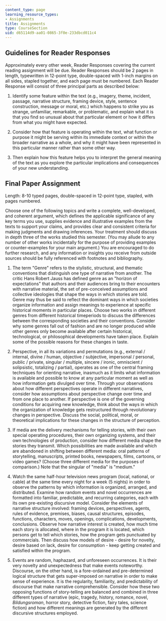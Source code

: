 ```yaml
---
content_type: page
learning_resource_types:
- Assignments
title: Assignments
type: CourseSection
uid: d65114d9-aa01-0865-3f0e-233dbcd011c4
---
```


Guidelines for Reader Responses
-------------------------------

Approximately every other week, Reader Responses covering the current reading assignment will be due. Reader Responses should be 2 pages in length, typewritten in 12-point type, double-spaced with 1-inch margins on all sides, stapled together, and each page must be numbered. Each Reader Response will consist of three principal parts as described below:

1.  Identify some feature within the text (e.g., imagery, theme, incident, passage, narrative structure, framing device, style, sentence construction, message or moral, etc.) which happens to strike you as strange, unfamiliar, remarkable, or problematic, and explain what it is that you find so unusual about that particular element or how it differs from what you might have expected.  
    
2.  Consider how that feature is operating within the text, what function or purpose it might be serving within its immediate context or within the broader narrative as a whole, and why it might have been represented in this particular manner rather than some other way.  
    
3.  Then explain how this feature helps you to interpret the general meaning of the text as you explore the particular implications and consequences of your new understanding.

Final Paper Assignment
----------------------

Length: 8-10 typed pages, double-spaced in 12-point type, stapled, with pages numbered.

Choose one of the following topics and write a complete, well-developed, and coherent argument, which defines the applicable significance of any key terms you use, supplies evidence and illustrative examples from the texts to support your claims, and provides clear and consistent criteria for making judgments and drawing inferences. Your treatment should discuss in depth three of the works studied this semester. (You may allude to any number of other works incidentally for the purpose of providing examples or counter-examples for your main argument.) You are encouraged to do further research, and any information or insights you receive from outside sources should be fully referenced with footnotes and bibliography.

1.  The term "Genre" refers to the stylistic, structural, and thematic conventions that distinguish one type of narrative from another. The critic Hans Robert Jauss has defined genre as an "horizon of expectations" that authors and their audiences bring to their encounters with narrative material, the set of pre-conceived assumptions and collective ideologies that shape the ways in which stories are told. Genre may thus be said to reflect the dominant ways in which societies organize information and assign meanings to experience at specific historical moments in particular places. Choose two works in different genres from different historical timeperiods to discuss the differences between the corresponding societies and their conventions. Consider why some genres fall out of fashion and are no longer produced while other genres only become available after certain historical, technological, or philosophical developments have taken place. Explain some of the possible reasons for these changes in taste.  
    
2.  Perspective, in all its variations and permutations (e.g., external / internal, divine / human, objective / subjective, impersonal / personal, public / private, singular / multiple, sincere / ironic, omniscient / solipsistic, totalizing / partial), operates as one of the central framing techniques for orienting narrative, inasmuch as it limits what information is available and possible to know at any particular moment as well as how information gets divulged over time. Through your observations about how different perspectives operate in different narratives, consider how assumptions about perspective change over time and from one place to another. If perspective is one of the governing conditions for acquiring new knowledge, think about the ways in which the organization of knowledge gets restructured through revolutionary changes in perspective. Discuss the social, political, moral, or theoretical implications for these changes in the structure of perception.  
    
3.  If media are the delivery mechanisms for telling stories, with their own special operating procedures, their own organizing systems, and their own technologies of production, consider how different media shape the stories they transmit. Which possibilities are made available and which are abandoned in shifting between different media: oral patterns of storytelling, manuscripts, printed books, newspapers, films, cartoons, or video games? (Choose three different media for the purposes of comparison.) Note that the singular of "media" is "medium."  
    
4.  Watch the same half-hour television news program (local, national, or cable) at the same time every night for a week (5 nights) in order to observe the patterns by which information is organized, arranged, and distributed. Examine how random events and novel occurrences are formatted into familiar, predictable, and recurring categories, each with its own pre-existing discursive model. Consider the elements of narrative structure involved: framing devices, perspectives, agents, rules of evidence, premises, biases, causal structures, episodes, functions, characters, moves, openings, complications, developments, conclusions. Observe how narrative interest is created, how much time each story is allocated, where in the program it is located, which persons get to tell which stories, how the program gets punctuated by commercials. Then discuss how models of desire - desire for novelty, desire based on lack, desire for consumption - keep getting created and satisfied within the program.  
    
5.  Events are random, haphazard, and unforeseen occurrences. It is their very novelty and unexpectedness that make events noteworthy. Discourse, on the other hand, is a fore-ordained and pre-determined logical structure that gets super-imposed on narrative in order to make sense of experience. It is the regularity, familiarity, and predictability of discourse that make narrative comprehensible. Consider how these two opposing functions of story-telling are balanced and combined in three different types of narrative (epic, tragedy, history, romance, novel, _Bildungsroman_, horror story, detective fiction, fairy tales, science fiction) and how different meanings are generated by the different discursive structures employed.